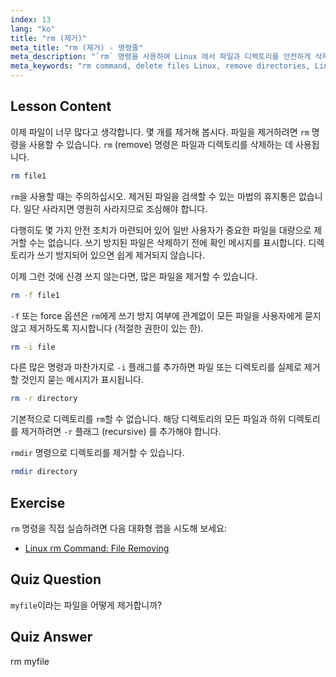 ```yaml
---
index: 13
lang: "ko"
title: "rm (제거)"
meta_title: "rm (제거) - 명령줄"
meta_description: "`rm` 명령을 사용하여 Linux 에서 파일과 디렉토리를 안전하게 삭제하는 방법을 배우세요. -f, -i, -r, rmdir 과 같은 옵션을 이해하세요. Linux 여정을 시작하세요!"
meta_keywords: "rm command, delete files Linux, remove directories, Linux tutorial, beginner Linux, rmdir, Linux guide"
---
```


## Lesson Content

이제 파일이 너무 많다고 생각합니다. 몇 개를 제거해 봅시다. 파일을 제거하려면 `rm` 명령을 사용할 수 있습니다. `rm` (remove) 명령은 파일과 디렉토리를 삭제하는 데 사용됩니다.

```bash
rm file1
```

`rm`을 사용할 때는 주의하십시오. 제거된 파일을 검색할 수 있는 마법의 휴지통은 없습니다. 일단 사라지면 영원히 사라지므로 조심해야 합니다.

다행히도 몇 가지 안전 조치가 마련되어 있어 일반 사용자가 중요한 파일을 대량으로 제거할 수는 없습니다. 쓰기 방지된 파일은 삭제하기 전에 확인 메시지를 표시합니다. 디렉토리가 쓰기 방지되어 있으면 쉽게 제거되지 않습니다.

이제 그런 것에 신경 쓰지 않는다면, 많은 파일을 제거할 수 있습니다.

```bash
rm -f file1
```

`-f` 또는 force 옵션은 `rm`에게 쓰기 방지 여부에 관계없이 모든 파일을 사용자에게 묻지 않고 제거하도록 지시합니다 (적절한 권한이 있는 한).

```bash
rm -i file
```

다른 많은 명령과 마찬가지로 `-i` 플래그를 추가하면 파일 또는 디렉토리를 실제로 제거할 것인지 묻는 메시지가 표시됩니다.

```bash
rm -r directory
```

기본적으로 디렉토리를 `rm`할 수 없습니다. 해당 디렉토리의 모든 파일과 하위 디렉토리를 제거하려면 `-r` 플래그 (recursive) 를 추가해야 합니다.

`rmdir` 명령으로 디렉토리를 제거할 수 있습니다.

```bash
rmdir directory
```

## Exercise

`rm` 명령을 직접 실습하려면 다음 대화형 랩을 시도해 보세요:

- [Linux rm Command: File Removing](https://labex.io/ko/labs/linux-linux-rm-command-file-removing-209741)

## Quiz Question

`myfile`이라는 파일을 어떻게 제거합니까?

## Quiz Answer

rm myfile
